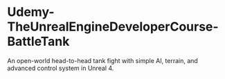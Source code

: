 # Udemy-TheUnrealEngineDeveloperCourse-BattleTank
An open-world head-to-head tank fight with simple AI, terrain, and advanced control system in Unreal 4.

